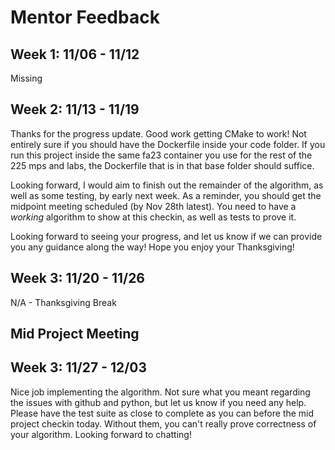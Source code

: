 # Mentor Feedback

## Week 1: 11/06 - 11/12
Missing

## Week 2: 11/13 - 11/19
Thanks for the progress update. Good work getting CMake to work! Not entirely sure if you should have the Dockerfile inside your code folder. If you run this project inside the same fa23 container you use for the rest of the 225 mps and labs, the Dockerfile that is in that base folder should suffice. 

Looking forward, I would aim to finish out the remainder of the algorithm, as well as some testing, by early next week. As a reminder, you should get the midpoint meeting scheduled (by Nov 28th latest). You need to have a *working* algorithm to show at this checkin, as well as tests to prove it. 

Looking forward to seeing your progress, and let us know if we can provide you any guidance along the way! Hope you enjoy your Thanksgiving!

## Week 3: 11/20 - 11/26
N/A - Thanksgiving Break

## Mid Project Meeting

## Week 3: 11/27 - 12/03
Nice job implementing the algorithm. Not sure what you meant regarding the issues with github and python, but let us know if you need any help. Please have the test suite as close to complete as you can before the mid project checkin today. Without them, you can't really prove correctness of your algorithm. Looking forward to chatting!